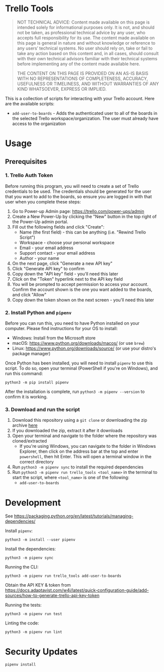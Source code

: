 # Trello Tools

> NOT TECHNICAL ADVICE: Content made available on this page is intended solely for informational purposes only. It is not, and should not be taken, as professional technical advice by any user, who accepts full responsibility for its use. The content made available on this page is general in nature and without knowledge or reference to any users’ technical systems. No user should rely on, take or fail to take any action based on this content and, in all cases, should consult with their own technical advisors familiar with their technical systems before implementing any of the content made available here.
>
> THE CONTENT ON THIS PAGE IS PROVIDED ON AN AS-IS BASIS WITH NO REPRESENTATIONS OF COMPLETENESS, ACCURACY, USEFULNESS OR TIMELINESS, AND WITHOUT WARRANTIES OF ANY KIND WHATSOEVER, EXPRESS OR IMPLIED.

This is a collection of scripts for interacting with your Trello account. Here are the available scripts:

- `add-user-to-boards` - Adds the authenticated user to all of the boards in the selected Trello workspace/organization. The user must already have access to the organization

# Usage

## Prerequisites

### 1. Trello Auth Token

Before running this program, you will need to create a set of Trello credentials to be used. The credentials should be generated for the user that you want to add to the boards, so ensure you are logged in with that user when you complete these steps:

1. Go to Power-up Admin page: https://trello.com/power-ups/admin
1. Create a New Power-Up by clicking the "New" button in the top right of the Power-Up admin portal.
1. Fill out the following fields and click "Create":
    - Name (the first field) - this can be anything (i.e. "Rewind Trello Script")
    - Workspace - choose your personal workspace
    - Email - your email address
    - Support contact - your email address
    - Author - your name
1. On the next page, click "Generate a new API key"
1. Click "Generate API key" to confirm
1. Copy down the "API key" field - you'll need this later
1. Click on the "Token" hyperlink next to the API key field
1. You will be prompted to accept permission to access your account. Confirm the account shown is the one you want added to the boards, and click "Allow"
1. Copy down the token shown on the next screen - you'll need this later

### 2. Install Python and `pipenv`

Before you can run this, you need to have Python installed on your computer. Please find instructions for your OS to install:

- Windows: Install from the Microsoft store
- macOS: https://www.python.org/downloads/macos/ (or use `brew`)
- Linux: https://www.python.org/downloads/source/ (or use your distro's package manager)

Once Python has been installed, you will need to install `pipenv` to use this script. To do so, open your terminal (PowerShell if you're on Windows), and run this command:

```commandline
python3 -m pip install pipenv
```

After the installation is complete, run `python3 -m pipenv --version` to confirm it is working.

### 3. Download and run the script

1. Download this repository using a `git clone` or downloading the zip archive [here](https://github.com/rewindio/trello_tools/archive/refs/heads/main.zip)
2. If you downloaded the zip, extract it after it downloads
3. Open your terminal and navigate to the folder where the repository was cloned/extracted
    - If you're using Windows, you can navigate to the folder in Windows Explorer, then click on the address bar at the top and enter `powershell`, then hit Enter. This will open a terminal window in the correct directory
4. Run `python3 -m pipenv sync` to install the required dependencies
4. Run `python3 -m pipenv run trello_tools <tool_name>` in the terminal to start the script, where `<tool_name>` is one of the following:
    - `add-user-to-boards`

# Development

See https://packaging.python.org/en/latest/tutorials/managing-dependencies/

Install `pipenv`:

```commandline
python3 -m install --user pipenv
```

Install the dependencies:

```commandline
python3 -m pipenv sync
```

Running the CLI:

```commandline
python3 -m pipenv run trello_tools add-user-to-boards
```

Obtain the API KEY & token from https://docs.adaptavist.com/w4j/latest/quick-configuration-guide/add-sources/how-to-generate-trello-api-key-token

Running the tests:

```commandline
python3 -m pipenv run test
```

Linting the code:

```commandline
python3 -m pipenv run lint
```

# Security Updates

```commandline
pipenv install
```
